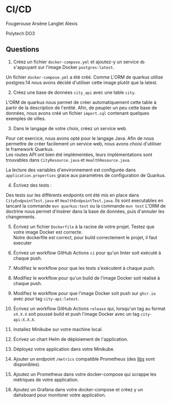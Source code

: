 # CI/CD  

Fougerouse Arsène
Langlet Alexis

Polytech DO3

## Questions

1) Créez un fichier `docker-compose.yml` et ajoutez-y un service `db` s'appuyant sur l'image Docker `postgres:latest`. 
  
Un fichier `docker-compose.yml` a été créé. Comme L'ORM de quarkus utilise postgres:14 nous avons décidé d'utiliser cette image plutôt que la latest.  

2) Créez une base de données `city_api` avec une table `city`.  
    
L'ORM de quarkus nous permet de créer automatiquement cette table à partir de la description de l'entité.
Afin, de peupler un peu cette base de données, nous avons créé un fichier `import.sql` contenant quelques exemples de villes.


3) Dans le langage de votre choix, créez un service web. 

Pour cet exercice, nous avons opté pour le langage Java. Afin de nous permettre de créer facilement un service web, nous avons choisi d'utiliser le framework Quarkus.  
Les routes API ont bien été implémentées, leurs implémentations sont trouvables dans `CityResource.java` et `HealthResource.java`.  

La lecture des variables d'environnement est configurée dans `application.properties` grace aux paramètres de configuration de Quarkus.  

4) Écrivez des tests :  

Des tests sur les différents endpoints ont été mis en place dans `CityEndpointTest.java` et `HealthEndpointTest.java`. 
Ils sont executables en lancant la commande ```mvn quarkus:test``` ou la commande ```mvn test```
L'ORM de doctrine nous permet d'insérer dans la base de données, puis d'annuler les changements. 

5) Écrivez un fichier `Dockerfile` à la racine de votre projet. Testez que votre image Docker est correcte.  
Notre dockerfile est correct, pour build correctement le projet, il faut executer

6) Écrivez un workflow GitHub Actions `ci` pour qu'un linter soit exécuté à chaque push.

7) Modifiez le workflow pour que les tests s'exécutent à chaque push.

8) Modifiez le workflow pour qu'un build de l'image Docker soit réalisé à chaque push.

9) Modifiez le workflow pour que l'image Docker soit push sur `ghcr.io` avec pour tag `city-api:latest`.

10) Écrivez un workflow GitHub Actions `release` qui, lorsqu'un tag au format `vX.X.X` soit poussé build et push l'image Docker avec un tag `city-api:X.X.X`.

11) Installez Minikube sur votre machine local.

12) Écrivez un chart Helm de déploiement de l'application.

13) Déployez votre application dans votre Minikube.

14) Ajouter un endpoint `/metrics` compatible Prometheus (des [libs](https://sysdig.com/blog/prometheus-metrics/) sont disponibles).

15) Ajoutez un Prometheus dans votre docker-compose qui scrappe les métriques de votre application.

16) Ajoutez un Grafana dans votre docker-compose et créez y un dahsboard pour monitorer votre application.
